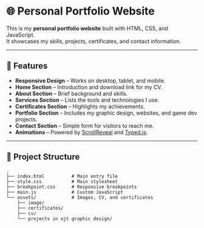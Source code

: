 # 🌐 Personal Portfolio Website

This is my **personal portfolio website** built with HTML, CSS, and JavaScript.  
It showcases my skills, projects, certificates, and contact information.

---

## 🚀 Features
- **Responsive Design** – Works on desktop, tablet, and mobile.
- **Home Section** – Introduction and download link for my CV.
- **About Section** – Brief background and skills.
- **Services Section** – Lists the tools and technologies I use.
- **Certificates Section** – Highlights my achievements.
- **Portfolio Section** – Includes my graphic design, websites, and game dev projects.
- **Contact Section** – Simple form for visitors to reach me.
- **Animations** – Powered by [ScrollReveal](https://scrollrevealjs.org/) and [Typed.js](https://mattboldt.com/demos/typed-js/).

---

## 📂 Project Structure
```plaintext
.
├── index.html          # Main entry file
├── style.css           # Main stylesheet
├── breakpoint.css      # Responsive breakpoints
├── main.js             # Custom JavaScript
└── assets/             # Images, CV, and certificates
    ├── image/
    ├── certificates/
    ├── cv/
    └── projects in ojt graphic design/
